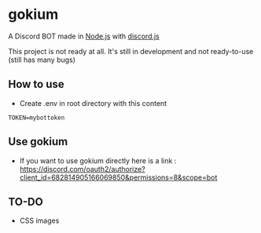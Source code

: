 # gokium
A Discord BOT made in [Node.js](https://nodejs.org/en/) with [discord.js](https://github.com/discordjs/discord.js/)

This project is not ready at all. It's still in development and not ready-to-use (still has many bugs)

## How to use
- Create .env in root directory with this content
```
TOKEN=mybottoken
```

## Use gokium
- If you want to use gokium directly here is a link : https://discord.com/oauth2/authorize?client_id=682814905166069850&permissions=8&scope=bot

## TO-DO
- CSS images
